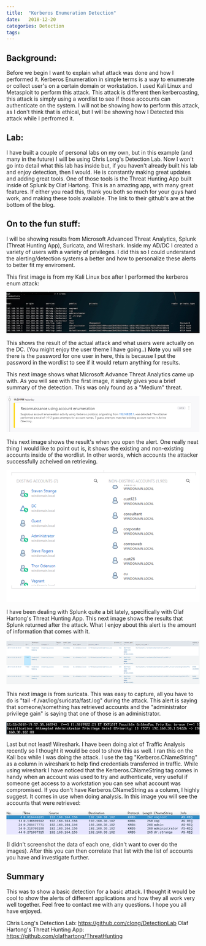 ```yaml
---
title:  "Kerberos Enumeration Detection"
date:   2018-12-20 
categories: Detection
tags: 
---
```

Background:
---
Before we begin I want to explain what attack was done and how I performed it. Kerberos Enumeration in simple terms is a way to enumerate or collect user's on a certain domain or workstation. I used Kali Linux and Metasploit to perform this attack. This attack is different then kerberoasting, this attack is simply using a wordlist to see if those accounts can authenticate on the system. I will not be showing how to perform this attack, as I don't think that is ethical, but I will be showing how I Detected this attack while I perfromed it.

Lab:
--
I have built a couple of personal labs on my own, but in this example (and many in the future) I will be using Chris Long's Detection Lab. Now I won't go into detail what this lab has inside but, if you haven't already built his lab and enjoy detection, then I would. He is constantly making great updates and adding great tools. One of those tools is the Threat Hunting App built inside of Splunk by Olaf Hartong. This is an amazing app, with many great features. If either you read this, thank you both so much for your guys hard work, and making these tools available. The link to their github's are at the bottom of the blog.

On to the fun stuff:
--
I will be showing results from Microsoft Advanced Threat Analytics, Splunk (Threat Hunting App), Suricata, and Wireshark. Inside my AD/DC I created a variety of users with a variety of privileges. I did this so I could understand the alerting/detection systems a better and how to personalize these alerts to better fit my enviroment. 

This first image is from my Kali Linux box after I performed the kerberos enum attack:

![Kerberos-Enumeration](/images/kerb-enum.jpg)

This shows the result of the actual attack and what users were actually on the DC. (You might enjoy the user theme I have going..) **Note** you will see there is the password for one user in here, this is because I put the password in the wordlist to see if it would return anything for results. 

This next image shows what Microsoft Advance Threat Analytics came up with. As you will see with the first image, it simply gives you a brief summary of the detection. This was only found as a "Medium" threat. 

![Mic-Anal](/images/anal1.png)

This next image shows the result's when you open the alert. One really neat thing I would like to point out is, it shows the existing and non-existing accounts inside of the wordlist. In other words, which accounts the attacker successfully acheived on retrieving. 

![Mic-Anal2](/images/anal2.png)

I have been dealing with Splunk quite a bit lately, specifically with Olaf Hartong's Threat Hunting App. This next image shows the results that Splunk returned after the attack. What I enjoy about this alert is the amount of information that comes with it. 

![Splunk](/images/splunk.png)

This next image is from suricata. This was easy to capture, all you have to do is "tail -f /var/log/suricata/fast.log" during the attack. This alert is saying that someone/something has retrieved accounts and the "administrator privilege gain" is saying that one of those is an administrator. 

![Suricata](/images/suricata.png)

Last but not least! Wireshark. I have been doing alot of Traffic Analysis recently so I thought it would be cool to show this as well. I ran this on the Kali box while I was doing the attack. I use the tag "Kerberos.CNameString" as a column in wireshark to help find credentials transferred in traffic. While using wireshark I have noticed that the Kerberos.CNameString tag comes in handy when an account was used to try and authenticate, very useful if someone get access to a workstation you can see what account was compromised. If you don't have Kerberos.CNameString as a column, I highly suggest. It comes in use when doing analysis. 
In this image you will see the accounts that were retrieved:

![Wireshark](/images/ws.png)

(I didn't screenshot the data of each one, didn't want to over do the images). After this you can then correlate that list with the list of accounts you have and investigate further.  

Summary
--
This was to show a basic detection for a basic attack. I thought it would be cool to show the alerts of different applications and how they all work very well together. Feel free to contact me with any questions.
I hope you all have enjoyed. 

Chris Long's Detection Lab:
https://github.com/clong/DetectionLab
Olaf Hartong's Threat Hunting App:
https://github.com/olafhartong/ThreatHunting
